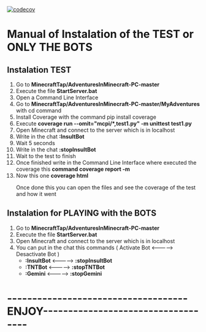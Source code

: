 [![codecov](https://codecov.io/gh/kevinsanchez04/MinecraftTap/graph/badge.svg?token=5S73I6PK6V)](https://codecov.io/gh/kevinsanchez04/MinecraftTap)

<h1>Manual of Instalation of the TEST or ONLY THE BOTS</h1>

<h2>Instalation TEST</h2>
  <ol>
    <li>Go to <b>MinecraftTap/AdventuresInMinecraft-PC-master</b></li>
    <li>Execute the file <b>StartServer.bat</b></li>
    <li>Open a Command Line Interface</li>
    <li>Go to <b>MinecraftTap/AdventuresInMinecraft-PC-master/MyAdventures</b> with cd command</li>
    <li>Install Coverage with the command pip install coverage</li>
    <li>Execute 
      <b>
        coverage run --omit="mcpi/*,test1.py" -m unittest test1.py
      </b>
    </li>
    <li>Open Minecraft and connect to the server which is in localhost</li>
    <li>Write in the chat <b>:InsultBot</b></li>
    <li>Wait 5 seconds</li>
    <li>Write in the chat <b>:stopInsultBot</b></li>
    <li>Wait to the test to finish</li>
    <li>Once finished write in the Command Line Interface where executed the coverage this <b>command coverage report -m</b></li>
    <li>
      Now this one <b>coverage html</b>
      <p>Once done this you can open the files and see the coverage of the test and how it went</p>
    </li>
  </ol>
<h2>Instalation for PLAYING with the BOTS</h2>
  <ol>
    <li>Go to <b>MinecraftTap/AdventuresInMinecraft-PC-master</b></li>
    <li>Execute the file <b>StartServer.bat</b></li>
    <li>Open Minecraft and connect to the server which is in localhost</li>
    <li>
      You can put in the chat this commands ( Activate Bot <-----> Desactivate Bot )
        <ul>
          <li><b>:InsultBot</b> <-----> <b>:stopInsultBot</b></li>
          <li><b>:TNTBot</b> <-----> <b>:stopTNTBot</b></li>
          <li><b>:Gemini</b> <-----> <b>:stopGemini<b/></li>
        </ul>
    </li>
  </ol>
<h1>------------------------------------ENJOY-----------------------------------</h1>
